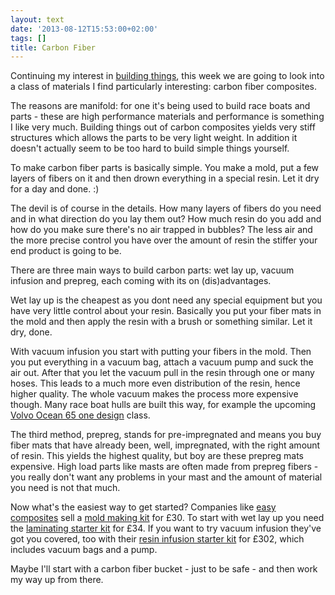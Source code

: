 ```yaml
---
layout: text
date: '2013-08-12T15:53:00+02:00'
tags: []
title: Carbon Fiber
---
```

Continuing my interest in [building things](http://bluewaterproject.org/post/55245326201/3d-printing), this week we are going to look into a class of materials I find particularly interesting: carbon fiber composites.

The reasons are manifold: for one it's being used to build race boats and parts - these are high performance materials and performance is something I like very much. Building things out of carbon composites yields very stiff structures which allows the parts to be very light weight. In addition it doesn't actually seem to be too hard to build simple things yourself.

To make carbon fiber parts is basically simple. You make a mold, put a few layers of fibers on it and then drown everything in a special resin. Let it dry for a day and done. :)

The devil is of course in the details. How many layers of fibers do you need and in what direction do you lay them out? How much resin do you add and how do you make sure there's no air trapped in bubbles? The less air and the more precise control you have over the amount of resin the stiffer your end product is going to be.

There are three main ways to build carbon parts: wet lay up, vacuum infusion and prepreg, each coming with its on (dis)advantages.

Wet lay up is the cheapest as you dont need any special equipment but you have very little control about your resin. Basically you put your fiber mats in the mold and then apply the resin with a brush or something similar. Let it dry, done.

With vacuum infusion you start with putting your fibers in the mold. Then you put everything in a vacuum bag, attach a vacuum pump and suck the air out. After that you let the vacuum pull in the resin through one or many hoses. This leads to a much more even distribution of the resin, hence higher quality. The whole vacuum makes the process more expensive though. Many race boat hulls are built this way, for example the upcoming [Volvo Ocean 65 one design](http://www.volvooceanrace.com/en/theboat.html) class.

The third method, prepreg, stands for pre-impregnated and means you buy fiber mats that have already been, well, impregnated, with the right amount of resin. This yields the highest quality, but boy are these prepreg mats expensive. High load parts like masts are often made from prepreg fibers - you really don't want any problems in your mast and the amount of material you need is not that much.

Now what's the easiest way to get started? Companies like [easy composites](http://www.easycomposites.co.uk/) sell a [mold making kit](http://www.easycomposites.co.uk/products/starter-kits/epoxy-mould-making-starter-kit.aspx) for £30. To start with wet lay up you need the [laminating starter kit](http://www.easycomposites.co.uk/Products/carbon-fibre-laminating-starter-kit.aspx) for £34. If you want to try vacuum infusion they've got you covered, too with their [resin infusion starter kit](http://www.easycomposites.co.uk/resin-infusion-starter-kit.aspx) for £302, which includes vacuum bags and a pump.

Maybe I'll start with a carbon fiber bucket - just to be safe - and then work my way up from there.
